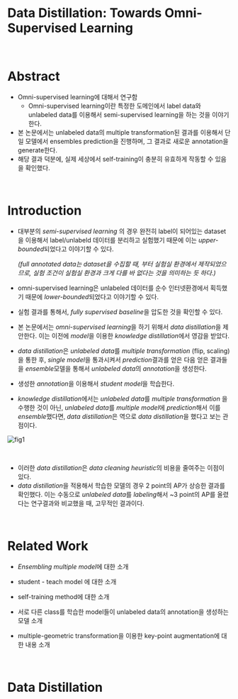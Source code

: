 # Data Distillation: Towards Omni-Supervised Learning

​      

# Abstract

- Omni-supervised learning에 대해서 연구함
  - Omni-supervised learning이란 특정한 도메인에서 label data와 unlabeled data를 이용해서 semi-supervised learning을 하는 것을 이야기한다.
- 본 논문에서는 unlabeled data의 multiple transformation된 결과를 이용해서 단일 모델에서 ensembles prediction을 진행하며, 그 결과로 새로운 annotation을 generate한다.
- 해당 결과 덕분에, 실제 세상에서 self-training이 충분히 유효하게 작동할 수 있음을 확인했다.

​    

# Introduction

- 대부분의 *semi-supervised learning* 의 경우 완전히 label이 되어있는 dataset을 이용해서 label/unlabeld 데이터를 분리하고 실험했기 때문에 이는 *upper-bounded*되었다고 이야기할 수 있다.

  *(full annotated data는 dataset을 수집할 때, 부터 실험실 환경에서 제작되었으므로, 실험 조건이 실험실 환경과 크게 다를 바 없다는 것을 의미하는 듯 하다.)*

- omni-supervised learning은 unlabeled 데이터를 순수 인터넷환경에서 획득했기 때문에 *lower-bounded*되었다고 이야기할 수 있다.

- 실험 결과를 통해서, *fully supervised baseline*을 압도한 것을 확인할 수 있다.

- 본 논문에서는 *omni-supervised learning*을 하기 위해서 *data distillation*을 제안한다. 이는 이전에 *model*을 이용한 *knowledge distillation*에서 영감을 받았다.

- *data distillation*은 *unlabeled data*를 *multiple transformation* (flip, scaling)을 통한 후, *single model*을 통과시켜서 *prediction*결과를 얻은 다음 얻은 결과들을 *ensemble*모델을 통해서 *unlabeled data*의 *annotation*을 생성한다.

- 생성한 *annotation*을 이용해서 *student model*을 학습한다.

- *knowledge distillation*에서는 *unlabeled data*를 *multiple transformation* 을 수행한 것이 아닌, *unlabeled data*를 *multiple model*에 *prediction*해서 이를 *ensemble*했다면, *data distillation*은 역으로 *data distillation*을 했다고 보는 관점이다.



![fig1](https://user-images.githubusercontent.com/13328380/52413239-55cfa780-2b24-11e9-832b-dbc367141d07.png)

​    

- 이러한 *data distillation*은 *data cleaning heuristic*의 비용을 줄여주는 이점이 있다.
- *data distillation*을 적용해서 학습한 모델의 경우 2 point의 AP가 상승한 결과를 확인했다. 이는 수동으로 *unlabeled data*를 *labeling*해서 ~3 point의 AP를 올렸다는 연구결과와 비교했을 때, 고무적인 결과이다.

​    

# Related Work

- *Ensembling multiple model*에 대한 소개
- student - teach model 에 대한 소개
- self-training method에 대한 소개

- 서로 다른 class를 학습한 model들이 unlabeled data의 annotation을 생성하는 모델 소개
- multiple-geometric transformation을 이용한 key-point augmentation에 대한 내용 소개

​    

# Data Distillation

